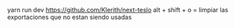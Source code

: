 yarn run dev
https://github.com/Klerith/next-teslo
alt + shift + o = limpiar las exportaciones que no estan siendo usadas